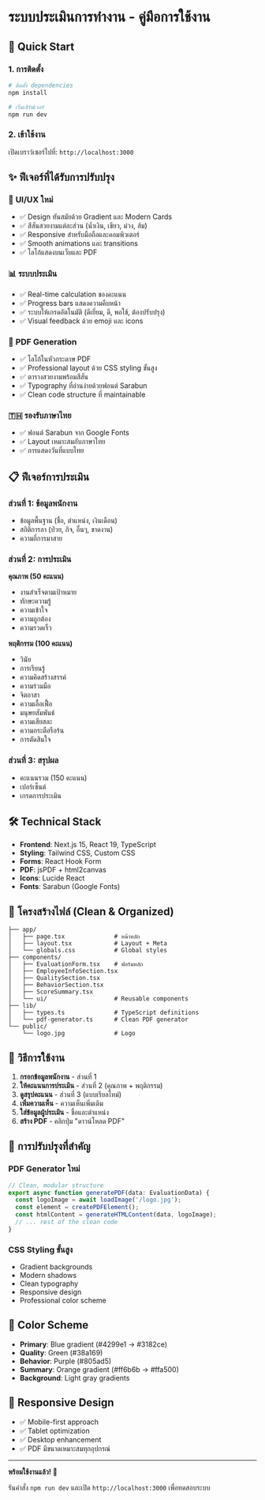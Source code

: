 # ระบบประเมินการทำงาน - คู่มือการใช้งาน

## 🚀 Quick Start

### 1. การติดตั้ง
```bash
# ติดตั้ง dependencies
npm install

# เริ่มเซิร์ฟเวอร์
npm run dev
```

### 2. เข้าใช้งาน
เปิดเบราว์เซอร์ไปที่: `http://localhost:3000`

## ✨ ฟีเจอร์ที่ได้รับการปรับปรุง

### 🎨 **UI/UX ใหม่**
- ✅ Design ทันสมัยด้วย Gradient และ Modern Cards
- ✅ สีสันสวยงามแต่ละส่วน (น้ำเงิน, เขียว, ม่วง, ส้ม)
- ✅ Responsive สำหรับมือถือและคอมพิวเตอร์
- ✅ Smooth animations และ transitions
- ✅ โลโก้แสดงบนเว็บและ PDF

### 📊 **ระบบประเมิน**
- ✅ Real-time calculation ของคะแนน
- ✅ Progress bars แสดงความคืบหน้า
- ✅ ระบบให้เกรดอัตโนมัติ (ดีเยี่ยม, ดี, พอใช้, ต้องปรับปรุง)
- ✅ Visual feedback ด้วย emoji และ icons

### 📄 **PDF Generation**
- ✅ โลโก้ในหัวกระดาษ PDF
- ✅ Professional layout ด้วย CSS styling ขั้นสูง
- ✅ ตารางสวยงามพร้อมสีสัน
- ✅ Typography ที่อ่านง่ายด้วยฟอนต์ Sarabun
- ✅ Clean code structure ที่ maintainable

### 🇹🇭 **รองรับภาษาไทย**
- ✅ ฟอนต์ Sarabun จาก Google Fonts
- ✅ Layout เหมาะสมกับภาษาไทย
- ✅ การแสดงวันที่แบบไทย

## 📋 ฟีเจอร์การประเมิน

### ส่วนที่ 1: ข้อมูลพนักงาน
- ข้อมูลพื้นฐาน (ชื่อ, ตำแหน่ง, เงินเดือน)
- สถิติการลา (ป่วย, กิจ, อื่นๆ, ขาดงาน)
- ความถี่การมาสาย

### ส่วนที่ 2: การประเมิน
**คุณภาพ (50 คะแนน)**
- งานสำเร็จตามเป้าหมาย
- ทักษะความรู้
- ความเข้าใจ
- ความถูกต้อง
- ความรวดเร็ว

**พฤติกรรม (100 คะแนน)**
- วินัย
- การเรียนรู้
- ความคิดสร้างสรรค์
- ความร่วมมือ
- จิตอาสา
- ความเอื้อเฟื้อ
- มนุษยสัมพันธ์
- ความเสียสละ
- ความกระตือรือร้น
- การตัดสินใจ

### ส่วนที่ 3: สรุปผล
- คะแนนรวม (150 คะแนน)
- เปอร์เซ็นต์
- เกรดการประเมิน

## 🛠️ Technical Stack

- **Frontend**: Next.js 15, React 19, TypeScript
- **Styling**: Tailwind CSS, Custom CSS
- **Forms**: React Hook Form
- **PDF**: jsPDF + html2canvas
- **Icons**: Lucide React
- **Fonts**: Sarabun (Google Fonts)

## 📁 โครงสร้างไฟล์ (Clean & Organized)

```
├── app/
│   ├── page.tsx              # หน้าหลัก
│   ├── layout.tsx            # Layout + Meta
│   └── globals.css           # Global styles
├── components/
│   ├── EvaluationForm.tsx    # ฟอร์มหลัก
│   ├── EmployeeInfoSection.tsx
│   ├── QualitySection.tsx
│   ├── BehaviorSection.tsx
│   ├── ScoreSummary.tsx
│   └── ui/                   # Reusable components
├── lib/
│   ├── types.ts              # TypeScript definitions
│   └── pdf-generator.ts      # Clean PDF generator
└── public/
    └── logo.jpg              # Logo
```

## 🎯 วิธีการใช้งาน

1. **กรอกข้อมูลพนักงาน** - ส่วนที่ 1
2. **ให้คะแนนการประเมิน** - ส่วนที่ 2 (คุณภาพ + พฤติกรรม)
3. **ดูสรุปคะแนน** - ส่วนที่ 3 (แบบเรียลไทม์)
4. **เพิ่มความเห็น** - ความเห็นเพิ่มเติม
5. **ใส่ข้อมูลผู้ประเมิน** - ชื่อและตำแหน่ง
6. **สร้าง PDF** - คลิกปุ่ม "ดาวน์โหลด PDF"

## 🌟 การปรับปรุงที่สำคัญ

### PDF Generator ใหม่
```typescript
// Clean, modular structure
export async function generatePDF(data: EvaluationData) {
  const logoImage = await loadImage('/logo.jpg');
  const element = createPDFElement();
  const htmlContent = generateHTMLContent(data, logoImage);
  // ... rest of the clean code
}
```

### CSS Styling ขั้นสูง
- Gradient backgrounds
- Modern shadows
- Clean typography
- Responsive design
- Professional color scheme

## 🎨 Color Scheme

- **Primary**: Blue gradient (#4299e1 → #3182ce)
- **Quality**: Green (#38a169)
- **Behavior**: Purple (#805ad5)
- **Summary**: Orange gradient (#ff6b6b → #ffa500)
- **Background**: Light gray gradients

## 📱 Responsive Design

- ✅ Mobile-first approach
- ✅ Tablet optimization
- ✅ Desktop enhancement
- ✅ PDF มีขนาดเหมาะสมทุกอุปกรณ์

---

**พร้อมใช้งานแล้ว! 🎉**

รันคำสั่ง `npm run dev` และเปิด `http://localhost:3000` เพื่อทดสอบระบบ
